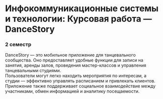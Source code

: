 # Инфокоммуникационные системы и технологии: Курсовая работа — DanceStory
### 2 семестр

DanceStory — это мобильное приложение для танцевального сообщества. 
Оно предоставляет удобные функции для записи на занятия, аренды залов, проведения мастер-классов и управления танцевальными студиями.  
Пользователи могут легко находить мероприятия по интересам, а студии — эффективно управлять расписанием и привлекать клиентов.  
Приложение также поддерживает социальное взаимодействие между участниками, обмен информацией и аналитику посещаемости.
